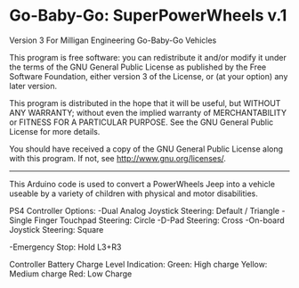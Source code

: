 # Go-Baby-Go: SuperPowerWheels v.1
Version 3
For Milligan Engineering Go-Baby-Go Vehicles


This program is free software: you can redistribute it and/or modify it under the terms of the GNU General Public License as published by the Free Software Foundation, either version 3 of the License, or (at your option) any later version.

This program is distributed in the hope that it will be useful, but WITHOUT ANY WARRANTY; without even the implied warranty of MERCHANTABILITY or FITNESS FOR A PARTICULAR PURPOSE. See the GNU General Public License for more details.

You should have received a copy of the GNU General Public License along with this program.  If not, see <http://www.gnu.org/licenses/>.

---------
This Arduino code is used to convert a PowerWheels Jeep into a vehicle useable by a variety of children with physical and motor disabilities. 

PS4 Controller Options:
-Dual Analog Joystick Steering: Default / Triangle
-Single Finger Touchpad Steering: Circle
-D-Pad Steering: Cross
-On-board Joystick Steering: Square

-Emergency Stop: Hold L3+R3

Controller Battery Charge Level Indication:
Green: High charge
Yellow: Medium charge
Red: Low Charge


